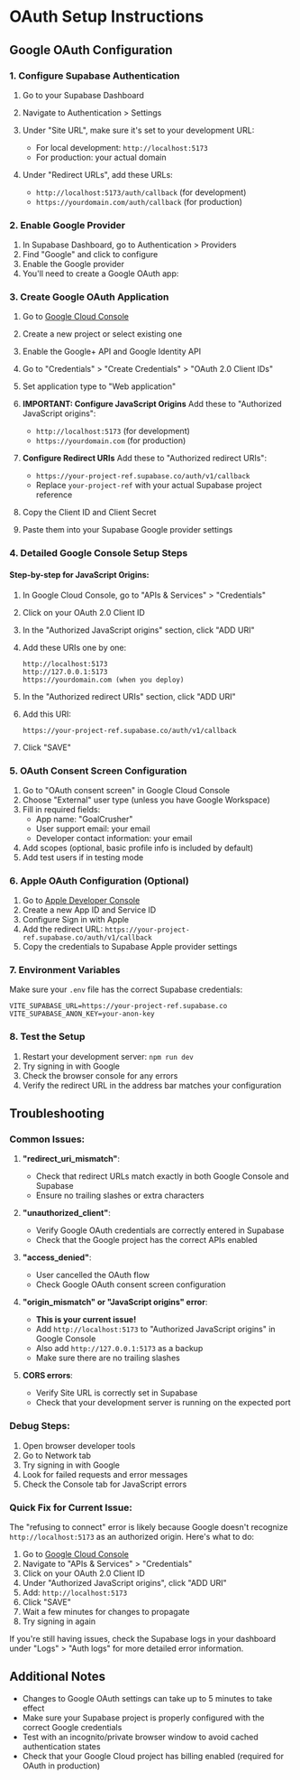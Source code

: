 # OAuth Setup Instructions

## Google OAuth Configuration

### 1. Configure Supabase Authentication

1. Go to your Supabase Dashboard
2. Navigate to Authentication > Settings
3. Under "Site URL", make sure it's set to your development URL:
   - For local development: `http://localhost:5173`
   - For production: your actual domain

4. Under "Redirect URLs", add these URLs:
   - `http://localhost:5173/auth/callback` (for development)
   - `https://yourdomain.com/auth/callback` (for production)

### 2. Enable Google Provider

1. In Supabase Dashboard, go to Authentication > Providers
2. Find "Google" and click to configure
3. Enable the Google provider
4. You'll need to create a Google OAuth app:

### 3. Create Google OAuth Application

1. Go to [Google Cloud Console](https://console.cloud.google.com/)
2. Create a new project or select existing one
3. Enable the Google+ API and Google Identity API
4. Go to "Credentials" > "Create Credentials" > "OAuth 2.0 Client IDs"
5. Set application type to "Web application"

6. **IMPORTANT: Configure JavaScript Origins**
   Add these to "Authorized JavaScript origins":
   - `http://localhost:5173` (for development)
   - `https://yourdomain.com` (for production)

7. **Configure Redirect URIs**
   Add these to "Authorized redirect URIs":
   - `https://your-project-ref.supabase.co/auth/v1/callback`
   - Replace `your-project-ref` with your actual Supabase project reference

8. Copy the Client ID and Client Secret
9. Paste them into your Supabase Google provider settings

### 4. Detailed Google Console Setup Steps

#### Step-by-step for JavaScript Origins:

1. In Google Cloud Console, go to "APIs & Services" > "Credentials"
2. Click on your OAuth 2.0 Client ID
3. In the "Authorized JavaScript origins" section, click "ADD URI"
4. Add these URIs one by one:
   ```
   http://localhost:5173
   http://127.0.0.1:5173
   https://yourdomain.com (when you deploy)
   ```

5. In the "Authorized redirect URIs" section, click "ADD URI"
6. Add this URI:
   ```
   https://your-project-ref.supabase.co/auth/v1/callback
   ```

7. Click "SAVE"

### 5. OAuth Consent Screen Configuration

1. Go to "OAuth consent screen" in Google Cloud Console
2. Choose "External" user type (unless you have Google Workspace)
3. Fill in required fields:
   - App name: "GoalCrusher"
   - User support email: your email
   - Developer contact information: your email
4. Add scopes (optional, basic profile info is included by default)
5. Add test users if in testing mode

### 6. Apple OAuth Configuration (Optional)

1. Go to [Apple Developer Console](https://developer.apple.com/)
2. Create a new App ID and Service ID
3. Configure Sign in with Apple
4. Add the redirect URL: `https://your-project-ref.supabase.co/auth/v1/callback`
5. Copy the credentials to Supabase Apple provider settings

### 7. Environment Variables

Make sure your `.env` file has the correct Supabase credentials:

```
VITE_SUPABASE_URL=https://your-project-ref.supabase.co
VITE_SUPABASE_ANON_KEY=your-anon-key
```

### 8. Test the Setup

1. Restart your development server: `npm run dev`
2. Try signing in with Google
3. Check the browser console for any errors
4. Verify the redirect URL in the address bar matches your configuration

## Troubleshooting

### Common Issues:

1. **"redirect_uri_mismatch"**: 
   - Check that redirect URLs match exactly in both Google Console and Supabase
   - Ensure no trailing slashes or extra characters

2. **"unauthorized_client"**:
   - Verify Google OAuth credentials are correctly entered in Supabase
   - Check that the Google project has the correct APIs enabled

3. **"access_denied"**:
   - User cancelled the OAuth flow
   - Check Google OAuth consent screen configuration

4. **"origin_mismatch" or "JavaScript origins" error**:
   - **This is your current issue!**
   - Add `http://localhost:5173` to "Authorized JavaScript origins" in Google Console
   - Also add `http://127.0.0.1:5173` as a backup
   - Make sure there are no trailing slashes

5. **CORS errors**:
   - Verify Site URL is correctly set in Supabase
   - Check that your development server is running on the expected port

### Debug Steps:

1. Open browser developer tools
2. Go to Network tab
3. Try signing in with Google
4. Look for failed requests and error messages
5. Check the Console tab for JavaScript errors

### Quick Fix for Current Issue:

The "refusing to connect" error is likely because Google doesn't recognize `http://localhost:5173` as an authorized origin. Here's what to do:

1. Go to [Google Cloud Console](https://console.cloud.google.com/)
2. Navigate to "APIs & Services" > "Credentials"
3. Click on your OAuth 2.0 Client ID
4. Under "Authorized JavaScript origins", click "ADD URI"
5. Add: `http://localhost:5173`
6. Click "SAVE"
7. Wait a few minutes for changes to propagate
8. Try signing in again

If you're still having issues, check the Supabase logs in your dashboard under "Logs" > "Auth logs" for more detailed error information.

## Additional Notes

- Changes to Google OAuth settings can take up to 5 minutes to take effect
- Make sure your Supabase project is properly configured with the correct Google credentials
- Test with an incognito/private browser window to avoid cached authentication states
- Check that your Google Cloud project has billing enabled (required for OAuth in production)